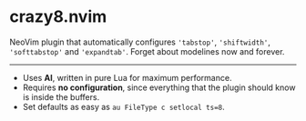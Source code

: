 # crazy8.nvim

NeoVim plugin that automatically configures `'tabstop'`, `'shiftwidth'`,
`'softtabstop'` and `'expandtab'`. Forget about modelines now and forever.

---

- Uses **AI**, written in pure Lua for maximum performance.
- Requires **no configuration**, since everything that the plugin should know
  is inside the buffers.
- Set defaults as easy as `au FileType c setlocal ts=8`.
